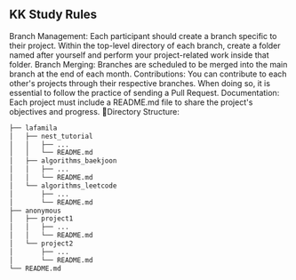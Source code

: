 ## KK Study Rules
Branch Management: Each participant should create a branch specific to their project. Within the top-level directory of each branch, create a folder named after yourself and perform your project-related work inside that folder.
Branch Merging: Branches are scheduled to be merged into the main branch at the end of each month.
Contributions: You can contribute to each other's projects through their respective branches. When doing so, it is essential to follow the practice of sending a Pull Request.
Documentation: Each project must include a README.md file to share the project's objectives and progress.
Directory Structure:
```bash
├── lafamila
│   ├── nest_tutorial
│   │   ├── ...
│   │   └── README.md
│   ├── algorithms_baekjoon
│   │   ├── ...
│   │   └── README.md
│   └── algorithms_leetcode
│       ├── ...
│       └── README.md
├── anonymous
│   ├── project1
│   │   ├── ...
│   │   └── README.md
│   └── project2
│       ├── ...
│       └── README.md
└── README.md
```
